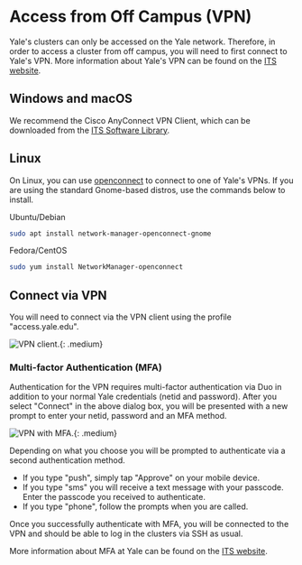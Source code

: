 # Access from Off Campus (VPN)

Yale's clusters can only be accessed on the Yale network. Therefore, in order to access a cluster from off campus, you will need to first connect to Yale's VPN. More information about Yale's VPN can be found on the [ITS website](https://yale.service-now.com/it?id=service_offering&sys_id=c4684dcd6fbb31007ee2abcf9f3ee4f2).

## Windows and macOS

We recommend the Cisco AnyConnect VPN Client, which can be downloaded from the [ITS Software Library](http://software.yale.edu/software/cisco-vpn-anyconnect).

## Linux

On Linux, you can use [openconnect](http://www.infradead.org/openconnect) to connect to one of Yale's VPNs. If you are using the standard Gnome-based distros, use the commands below to install.

Ubuntu/Debian

``` bash
sudo apt install network-manager-openconnect-gnome
```

Fedora/CentOS

``` bash
sudo yum install NetworkManager-openconnect
```

## Connect via VPN

You will need to connect via the VPN client using the profile "access.yale.edu".

![VPN client.](/img/vpn1.png){: .medium}

### Multi-factor Authentication (MFA)

Authentication for the VPN requires multi-factor authentication via Duo in addition to your normal Yale credentials (netid and password). After you select "Connect" in the above dialog box, you will be presented with a new prompt to enter your netid, password and an MFA method.

![VPN with MFA.](/img/vpn2.png){: .medium}

Depending on what you choose you will be prompted to authenticate via a second authentication method.

* If you type "push", simply tap "Approve" on your mobile device.
* If you type "sms" you will receive a text message with your passcode. Enter the passcode you received to authenticate.
* If you type "phone", follow the prompts when you are called.

Once you successfully authenticate with MFA, you will be connected to the VPN and should be able to log in the clusters via SSH as usual.

More information about MFA at Yale can be found on the [ITS website](https://cybersecurity.yale.edu/topic/use-yales-multifactor-authentication-mfa-service).